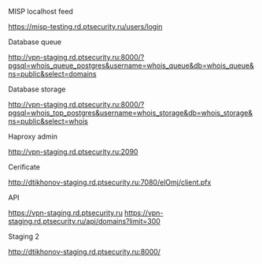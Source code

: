 MISP localhost feed

https://misp-testing.rd.ptsecurity.ru/users/login

Database queue

http://vpn-staging.rd.ptsecurity.ru:8000/?pgsql=whois_queue_postgres&username=whois_queue&db=whois_queue&ns=public&select=domains

Database storage

http://vpn-staging.rd.ptsecurity.ru:8000/?pgsql=whois_top_postgres&username=whois_storage&db=whois_storage&ns=public&select=whois

Haproxy admin

http://vpn-staging.rd.ptsecurity.ru:2090

Cerificate

http://dtikhonov-staging.rd.ptsecurity.ru:7080/elOmj/client.pfx

API

https://vpn-staging.rd.ptsecurity.ru
https://vpn-staging.rd.ptsecurity.ru/api/domains?limit=300

Staging 2

http://dtikhonov-staging.rd.ptsecurity.ru:8000/

